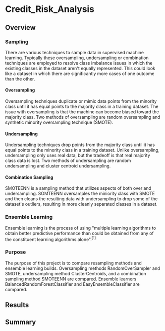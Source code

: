 # Credit_Risk_Analysis
## Overview
### Sampling
There are various techniques to sample data in supervised machine learning. Typically these oversampling, undersampling or combination techniques are employed to resolve class imbalance issues in which the existing classes in the dataset aren't equally represented. This could look like a dataset in which there are significantly more cases of one outcome than the other.
#### Oversampling
Oversampling techniques duplicate or mimic data points from the minority class until it has equal points to the majority class in a training dataset. The issue with oversampling is that the machine can become biased toward the majority class. Two methods of oversampling are random oversampling and synthetic minority oversampling technique (SMOTE).
#### Undersampling
Undersampling techniques drop points from the majority class until it has equal points to the minority class in a training dataset. Unlike oversampling, undersampling only uses real data, but the tradeoff is that real majority class data is lost. Two methods of undersampling are random undersampling and cluster centroid undersampling.
#### Combination Sampling
SMOTEENN is a sampling method that utilizes aspects of both over and undersampling. SOMTEENN oversamples the miniority class with SMOTE and then cleans the resulting data with undersampling to drop some of the dataset's outliers, resulting in more cleanly separated classes in a dataset.
### Ensemble Learning
Ensemble learning is the process of using "multiple learning algorithms to obtain better predictive performance than could be obtained from any of the constituent learning algorithms alone".<sup>[1]</sup>
### Purpose
The purpose of this project is to compare resampling methods and ensemble learning builds. Oversampling methods RandomOverSampler and SMOTE, undersampling method ClusterCentroids, and a combination sampling method SMOTEENN are compared. Ensemble learners BalancedRandomForestClassifier and EasyEnsembleClassifier are compared.
## Results
## Summary
